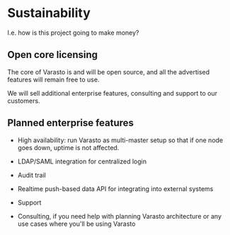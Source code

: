 Sustainability
==============

I.e. how is this project going to make money?


Open core licensing
-------------------

The core of Varasto is and will be open source, and all the advertised features will remain free to use.

We will sell additional enterprise features, consulting and support to our customers.


Planned enterprise features
---------------------------

- High availability: run Varasto as multi-master setup so that if one node goes down,
  uptime is not affected.

- LDAP/SAML integration for centralized login

- Audit trail

- Realtime push-based data API for integrating into external systems

- Support

- Consulting, if you need help with planning Varasto architecture or any use cases where you'll be using Varasto
